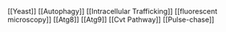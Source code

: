 [[Yeast]]
[[Autophagy]]
[[Intracellular Trafficking]]
[[fluorescent microscopy]]
[[Atg8]]
[[Atg9]]
[[Cvt Pathway]]
[[Pulse-chase]]
